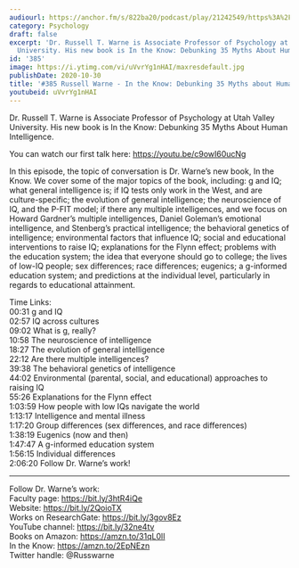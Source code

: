 ```yaml
---
audiourl: https://anchor.fm/s/822ba20/podcast/play/21242549/https%3A%2F%2Fd3ctxlq1ktw2nl.cloudfront.net%2Fstaging%2F2020-9-17%2Fa5650432-3bde-ff71-29ab-d21241bd8f07.m4a
category: Psychology
draft: false
excerpt: 'Dr. Russell T. Warne is Associate Professor of Psychology at Utah Valley
  University. His new book is In the Know: Debunking 35 Myths About Human Intelligence.'
id: '385'
image: https://i.ytimg.com/vi/uVvrYg1nHAI/maxresdefault.jpg
publishDate: 2020-10-30
title: '#385 Russell Warne - In the Know: Debunking 35 Myths about Human Intelligence'
youtubeid: uVvrYg1nHAI
---
```

<div class="timelinks">

Dr. Russell T. Warne is Associate Professor of Psychology at Utah Valley University. His new book is In the Know: Debunking 35 Myths About Human Intelligence.

You can watch our first talk here: https://youtu.be/c9owI60ucNg

In this episode, the topic of conversation is Dr. Warne’s new book, In the Know. We cover some of the major topics of the book, including: g and IQ; what general intelligence is; if IQ tests only work in the West, and are culture-specific; the evolution of general intelligence; the neuroscience of IQ, and the P-FIT model; if there any multiple intelligences, and we focus on Howard Gardner’s multiple intelligences, Daniel Goleman’s emotional intelligence, and Stenberg’s practical intelligence; the behavioral genetics of intelligence; environmental factors that influence IQ; social and educational interventions to raise IQ; explanations for the Flynn effect; problems with the education system; the idea that everyone should go to college; the lives of low-IQ people; sex differences; race differences; eugenics; a g-informed education system; and predictions at the individual level, particularly in regards to educational attainment.

Time Links:  
<time>00:31</time> g and IQ  
<time>02:57</time> IQ across cultures  
<time>09:02</time> What is g, really?  
<time>10:58</time> The neuroscience of intelligence  
<time>18:27</time> The evolution of general intelligence  
<time>22:12</time> Are there multiple intelligences?  
<time>39:38</time> The behavioral genetics of intelligence  
<time>44:02</time> Environmental (parental, social, and educational) approaches to raising IQ  
<time>55:26</time> Explanations for the Flynn effect  
<time>1:03:59</time> How people with low IQs navigate the world  
<time>1:13:17</time> Intelligence and mental illness  
<time>1:17:20</time> Group differences (sex differences, and race differences)  
<time>1:38:19</time> Eugenics (now and then)  
<time>1:47:47</time> A g-informed education system  
<time>1:56:15</time> Individual differences  
<time>2:06:20</time> Follow Dr. Warne’s work!

---

Follow Dr. Warne’s work:  
Faculty page: https://bit.ly/3htR4iQe  
Website: https://bit.ly/2QoioTX  
Works on ResearchGate: https://bit.ly/3gov8Ez  
YouTube channel: https://bit.ly/32ne4tv  
Books on Amazon: https://amzn.to/31qL0lI  
In the Know: https://amzn.to/2EpNEzn  
Twitter handle: @Russwarne
</div>


